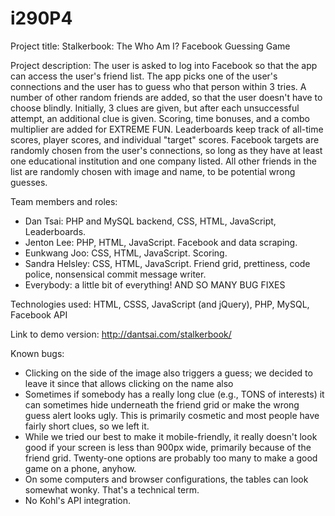 i290P4
======
Project title: Stalkerbook: The Who Am I? Facebook Guessing Game

Project description: The user is asked to log into Facebook so that the app can access the user's friend list. The app picks one of the user's connections and the user has to guess who that person within 3 tries. A number of other random friends are added, so that the user doesn't have to choose blindly. Initially, 3 clues are given, but after each unsuccessful attempt, an additional clue is given. Scoring, time bonuses, and a combo multiplier are added for EXTREME FUN. Leaderboards keep track of all-time scores, player scores, and individual "target" scores. Facebook targets are randomly chosen from the user's connections, so long as they have at least one educational institution and one company listed. All other friends in the list are randomly chosen with image and name, to be potential wrong guesses.

Team members and roles:
 - Dan Tsai: PHP and MySQL backend, CSS, HTML, JavaScript, Leaderboards.
 - Jenton Lee: PHP, HTML, JavaScript. Facebook and data scraping.
 - Eunkwang Joo: CSS, HTML, JavaScript. Scoring.
 - Sandra Helsley: CSS, HTML, JavaScript. Friend grid, prettiness, code police, nonsensical commit message writer.
 - Everybody: a little bit of everything! AND SO MANY BUG FIXES

Technologies used: HTML, CSSS, JavaScript (and jQuery), PHP, MySQL, Facebook API

Link to demo version: http://dantsai.com/stalkerbook/

Known bugs: 
 - Clicking on the side of the image also triggers a guess; we decided to leave it since that allows clicking on the name also 
 - Sometimes if somebody has a really long clue (e.g., TONS of interests) it can sometimes hide underneath the friend grid or make the wrong guess alert looks ugly. This is primarily cosmetic and most people have fairly short clues, so we left it.
 - While we tried our best to make it mobile-friendly, it really doesn't look good if your screen is less than 900px wide, primarily because of the friend grid. Twenty-one options are probably too many to make a good game on a phone, anyhow.
 - On some computers and browser configurations, the tables can look somewhat wonky. That's a technical term.
 - No Kohl's API integration.